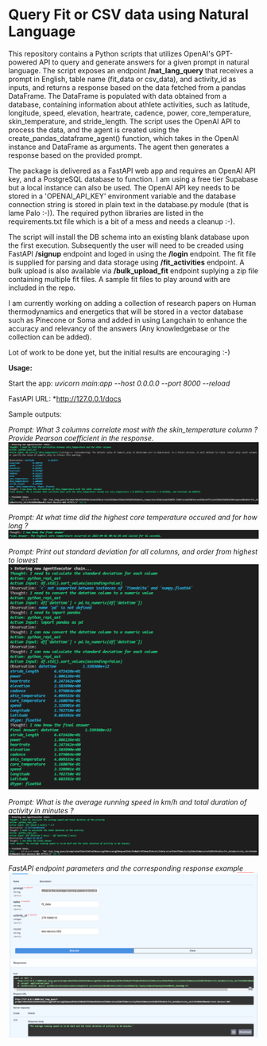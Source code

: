 # Query Fit or CSV data using Natural Language
This repository contains a Python scripts that utilizes OpenAI's GPT-powered API to query and generate answers for a given prompt in natural language. The script exposes an endpoint **/nat_lang_query** that receives a prompt in English, table name (fit_data or csv_data), and activity_id as inputs, and returns a response based on the data fetched from a pandas DataFrame. The DataFrame is populated with data obtained from a database, containing information about athlete activities, such as latitude, longitude, speed, elevation, heartrate, cadence, power, core_temperature, skin_temperature, and stride_length. The script uses the OpenAI API to process the data, and the agent is created using the create_pandas_dataframe_agent() function, which takes in the OpenAI instance and DataFrame as arguments. The agent then generates a response based on the provided prompt.

The package is delivered as a FastAPI web app and requires an OpenAI API key, and a PostgreSQL database to function. I am using a free tier Supabase but a local instance can also be used. The OpenAI API key needs to be stored in a 'OPENAI_API_KEY' environment variable and the database connection string is stored in plain text in the database.py module (that is lame Palo :-)).
The required python libraries are listed in the requirements.txt file which is a bit of a mess and needs a cleanup :-).

The script will install the DB schema into an existing blank database upon the first execution. Subsequently the user will need to be creaded using FastAPI **/signup** endpoint and loged in using the **/login** endpoint. The fit file is supplied for parsing and data storage using **/fit_activities** endpoint. A bulk upload is also available via **/bulk_upload_fit** endpoint suplying a zip file containing multiple fit files. A sample fit files to play around with are included in the repo.

I am currently working on adding a collection of research papers on Human thermodynamics and energetics that will be stored in a vector database such as Pinecone or Soma and added in using Langchain to enhance the accuracy and relevancy of the answers (Any knowledgebase or the collection can be added).

Lot of work to be done yet, but the initial results are encouraging :-)

**Usage:**

Start the app: *uvicorn main:app --host 0.0.0.0 --port 8000 --reload*

FastAPI URL: *http://127.0.0.1/docs

Sample outputs:

*Prompt: What 3 columns correlate most with the skin_temperature column ? Provide Pearson coefficient in the response.*
![](images/output_1.png)

*Prompt: At what time did the highest core temperature occured and for how long ?*
![](images/output_2.png)

*Prompt: Print out standard deviation for all columns, and order from highest to lowest*
![](images/output_3.png)

*Prompt: What is the average running speed in km/h and total duration of activity in minutes ?*
![](images/output_4.png)

*FastAPI endpoint parameters and the corresponding response example*
![](images/output_5.png)
